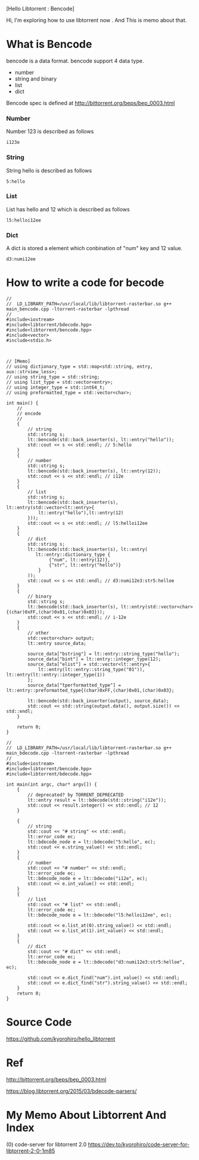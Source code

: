 [Hello Libtorrent : Bencode]

Hi, I'm exploring  how to use libtorrent now . 
And This is memo about that. 


# What is Bencode

bencode is a data format. bencode support 4 data type.

- number
- string and binary
- list
- dict

Bencode spec is defined at http://bittorrent.org/beps/bep_0003.html


### Number
Number 123 is described as follows

```
i123e
```

### String
String hello is described as follows

```
5:hello
```

### List

List has hello and 12 which is described as follows

```
l5:helloi12ee
```

### Dict 
A dict is stored  a element which conbination of "num" key and 12 value.   

```
d3:numi12ee
```


# How to write a code for becode

```
//
//  LD_LIBRARY_PATH=/usr/local/lib/libtorrent-rasterbar.so g++ main_bencode.cpp -ltorrent-rasterbar -lpthread
//
#include<iostream>
#include<libtorrent/bdecode.hpp>
#include<libtorrent/bencode.hpp>
#include<vector>
#include<stdio.h>



// [Memo]
// using dictionary_type = std::map<std::string, entry, aux::strview_less>;
// using string_type = std::string;
// using list_type = std::vector<entry>;
// using integer_type = std::int64_t;
// using preformatted_type = std::vector<char>;

int main() {
    //
    // encode
    //
    {
        // string 
        std::string s;
        lt::bencode(std::back_inserter(s), lt::entry("hello"));
        std::cout << s << std::endl; // 5:hello
    }
    {
        // number
        std::string s;
        lt::bencode(std::back_inserter(s), lt::entry(12));
        std::cout << s << std::endl; // i12e
    }
    {
        // list
        std::string s;
        lt::bencode(std::back_inserter(s), lt::entry(std::vector<lt::entry>{
            lt::entry("hello"),lt::entry(12)
        }));
        std::cout << s << std::endl; // l5:helloi12ee
    }
    {
        // dict
        std::string s;
        lt::bencode(std::back_inserter(s), lt::entry(
           lt::entry::dictionary_type {
                {"num", lt::entry(12)},
                {"str", lt::entry("hello")}
            }
        ));
        std::cout << s << std::endl; // d3:numi12e3:str5:helloe
    }
    {
        // binary
        std::string s;
        lt::bencode(std::back_inserter(s), lt::entry(std::vector<char>{(char)0xFF,(char)0x01,(char)0x03}));
        std::cout << s << std::endl; // i-12e
    }
    {
        // other
        std::vector<char> output;
        lt::entry source_data;

        source_data["bstring"] = lt::entry::string_type("hello");
        source_data["bint"] = lt::entry::integer_type(12);
        source_data["elist"] = std::vector<lt::entry>{
            lt::entry(lt::entry::string_type("01")), lt::entry(lt::entry::integer_type(1))
        };
        source_data["tperformatted_type"] = lt::entry::preformatted_type{(char)0xFF,(char)0x01,(char)0x03};

        lt::bencode(std::back_inserter(output), source_data);
        std::cout << std::string(output.data(), output.size()) << std::endl;
    }

    return 0;
}
```


```
//
//  LD_LIBRARY_PATH=/usr/local/lib/libtorrent-rasterbar.so g++ main_bdecode.cpp -ltorrent-rasterbar -lpthread
//
#include<iostream>
#include<libtorrent/bencode.hpp>
#include<libtorrent/bdecode.hpp>

int main(int argc, char* argv[]) {
    {
        // deprecated? by TORRENT_DEPRECATED
        lt::entry result = lt::bdecode(std::string("i12e"));
        std::cout << result.integer() << std::endl; // 12
    }

    {
        // string 
        std::cout << "# string" << std::endl; 
        lt::error_code ec;
        lt::bdecode_node e = lt::bdecode("5:hello", ec);
        std::cout << e.string_value() << std::endl; 
    }
    {
        // number
        std::cout << "# number" << std::endl; 
        lt::error_code ec;
        lt::bdecode_node e = lt::bdecode("i12e", ec);
        std::cout << e.int_value() << std::endl; 
    }
    {
        // list
        std::cout << "# list" << std::endl; 
        lt::error_code ec;
        lt::bdecode_node e = lt::bdecode("l5:helloi12ee", ec);
        
        std::cout << e.list_at(0).string_value() << std::endl; 
        std::cout << e.list_at(1).int_value() << std::endl; 
    }
    {
        // dict
        std::cout << "# dict" << std::endl; 
        lt::error_code ec;
        lt::bdecode_node e = lt::bdecode("d3:numi12e3:str5:helloe", ec);
        
        std::cout << e.dict_find("num").int_value() << std::endl; 
        std::cout << e.dict_find("str").string_value() << std::endl;
    }
    return 0;
}
```

# Source Code
https://github.com/kyorohiro/hello_libtorrent

# Ref

http://bittorrent.org/beps/bep_0003.html

https://blog.libtorrent.org/2015/03/bdecode-parsers/


# My Memo About Libtorrent And Index 
(0) code-server for libtorrent 2.0 
https://dev.to/kyorohiro/code-server-for-libtorrent-2-0-1m85